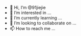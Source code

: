- 👋 Hi, I’m @91jiejie
- 👀 I’m interested in ...
- 🌱 I’m currently learning ...
- 💞️ I’m looking to collaborate on ...
- 📫 How to reach me ...

<!---
91jiejie/91jiejie is a ✨ special ✨ repository because its `README.md` (this file) appears on your GitHub profile.
You can click the Preview link to take a look at your changes.
--->
